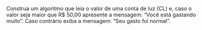  Construa um algoritmo que leia o valor de uma conta de luz (CL) e, caso o valor seja maior que R$ 50,00 apresente a mensagem: “Você está gastando muito”. Caso contrário exiba a mensagem: “Seu gasto foi normal”. 